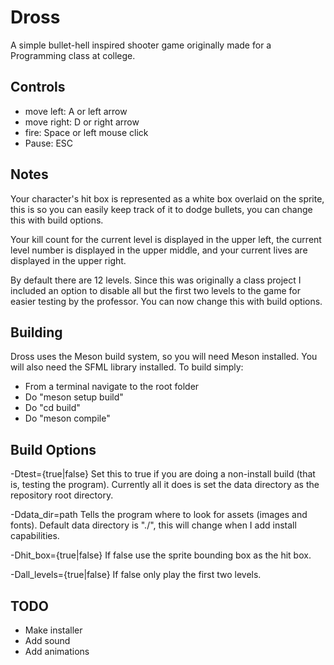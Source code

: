 # Dross

A simple bullet-hell inspired shooter game originally made for a Programming class at college.

## Controls
- move left: A or left arrow
- move right: D or right arrow
- fire: Space or left mouse click
- Pause: ESC

## Notes

Your character's hit box is represented as a white box overlaid on the sprite, this is so you can easily keep track of it to dodge bullets, you can change this with build options.

Your kill count for the current level is displayed in the upper left, the current level number is displayed in the upper middle, and your current lives are displayed in the upper right.

By default there are 12 levels. Since this was originally a class project I included an option to disable all but the first two levels to the game for easier testing by the professor. You can now change this with build options.

## Building

Dross uses the Meson build system, so you will need Meson installed. You will also need the SFML library installed. To build simply:
- From a terminal navigate to the root folder
- Do "meson setup build"
- Do "cd build"
- Do "meson compile"

## Build Options

-Dtest={true|false}
    Set this to true if you are doing a non-install build (that is, testing the program). Currently all it does is set the data directory as the repository root directory.

-Ddata_dir=path
    Tells the program where to look for assets (images and fonts). Default data directory is "./", this will change when I add install capabilities.

-Dhit_box={true|false}
    If false use the sprite bounding box as the hit box.

-Dall_levels={true|false}
    If false only play the first two levels.

## TODO

- Make installer
- Add sound
- Add animations
